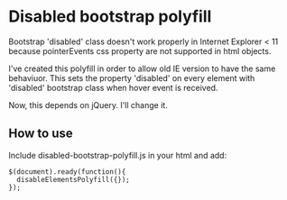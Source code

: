 # Disabled bootstrap polyfill

Bootstrap 'disabled' class doesn't work properly in Internet Explorer < 11 because pointerEvents css property are not supported in html objects.

I've created this polyfill in order to allow old IE version to have the same behaviuor. This sets the property 'disabled' on every element with 'disabled' bootstrap class when hover event is received.

Now, this depends on jQuery. I'll change it.

## How to use

Include disabled-bootstrap-polyfill.js in your html and add:

	$(document).ready(function(){
      disableElementsPolyfill({});
    });